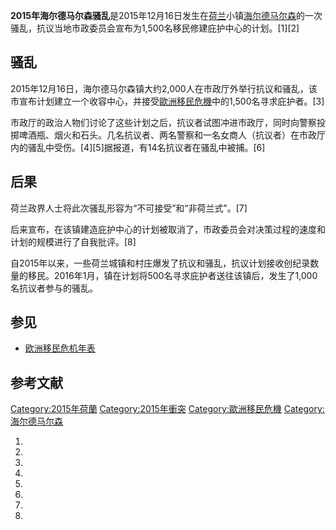 **2015年海尔德马尔森骚乱**是2015年12月16日发生在[荷兰](../Page/荷兰.md "wikilink")小镇[海尔德马尔森](../Page/海尔德马尔森.md "wikilink")的一次骚乱，抗议当地市政委员会宣布为1,500名移民修建庇护中心的计划。\[1\]\[2\]

## 骚乱

2015年12月16日，海尔德马尔森镇大约2,000人在市政厅外举行抗议和骚乱，该市宣布计划建立一个收容中心，并接受[歐洲移民危機](../Page/歐洲移民危機.md "wikilink")中的1,500名寻求庇护者。\[3\]

市政厅的政治人物们讨论了这些计划之后，抗议者试图冲进市政厅，同时向警察投掷啤酒瓶、烟火和石头。几名抗议者、两名警察和一名女商人（抗议者）在市政厅内的骚乱中受伤。\[4\]\[5\]据报道，有14名抗议者在骚乱中被捕。\[6\]

## 后果

荷兰政界人士将此次骚乱形容为“不可接受”和“非荷兰式”。\[7\]

后来宣布，在该镇建造庇护中心的计划被取消了，市政委员会对决策过程的速度和计划的规模进行了自我批评。\[8\]

自2015年以来，一些荷兰城镇和村庄爆发了抗议和骚乱，抗议计划接收创纪录数量的移民。2016年1月，镇在计划将500名寻求庇护者送往该镇后，发生了1,000名抗议者参与的骚乱。

## 参见

  - [欧洲移民危机年表](../Page/欧洲移民危机年表.md "wikilink")

## 参考文献

[Category:2015年荷蘭](https://zh.wikipedia.org/wiki/Category:2015年荷蘭 "wikilink") [Category:2015年衝突](https://zh.wikipedia.org/wiki/Category:2015年衝突 "wikilink") [Category:歐洲移民危機](https://zh.wikipedia.org/wiki/Category:歐洲移民危機 "wikilink") [Category:海尔德马尔森](https://zh.wikipedia.org/wiki/Category:海尔德马尔森 "wikilink")

1.

2.

3.

4.
5.

6.
7.
8.